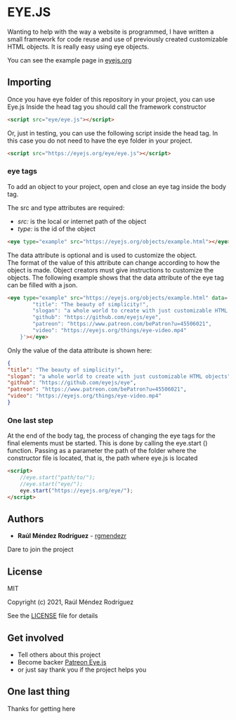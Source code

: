 # EYE.JS

Wanting to help with the way a website is programmed, I have written a small framework for code reuse and use of
previously created customizable HTML objects. It is really easy using eye objects.

You can see the example page in [eyejs.org](https://eyejs.org)


## Importing

Once you have eye folder of this repository in your project, you can use Eye.js 
Inside the head tag you should call the framework constructor

```HTML
<script src="eye/eye.js"></script>
```

Or, just in testing, you can use the following script inside the head tag. 
In this case you do not need to have the eye folder in your project.

```HTML
<script src="https://eyejs.org/eye/eye.js"></script>
```


### eye tags

To add an object to your project, open and close an eye tag inside the body tag.

The src and type attributes are required:
* *src:* is the local or internet path of the object
* *type:* is the id of the object


```HTML
<eye type="example" src="https://eyejs.org/objects/example.html"></eye>
```

The data attribute is optional and is used to customize the object. <br>
The format of the value of this attribute can change according to how the object is made.
Object creators must give instructions to customize the objects.
The following example shows that the data attribute of the eye tag can be filled with a json.

```HTML
<eye type="example" src="https://eyejs.org/objects/example.html" data='{
        "title": "The beauty of simplicity!",
        "slogan": "a whole world to create with just customizable HTML objects",
        "github": "https://github.com/eyejs/eye",
        "patreon": "https://www.patreon.com/bePatron?u=45506021",
        "video": "https://eyejs.org/things/eye-video.mp4"
    }'></eye>
```

Only the value of the data attribute is shown here:

```JSON
{
"title": "The beauty of simplicity!",
"slogan": "a whole world to create with just customizable HTML objects",
"github": "https://github.com/eyejs/eye",
"patreon": "https://www.patreon.com/bePatron?u=45506021",
"video": "https://eyejs.org/things/eye-video.mp4"
}
```


### One last step

At the end of the body tag, the process of changing the eye tags for the final elements must be started.
This is done by calling the eye.start () function.
Passing as a parameter the path of the folder where the constructor file is located, that is, the path where eye.js is located

```HTML
<script>
    //eye.start("path/to/");
    //eye.start("eye/");
    eye.start("https://eyejs.org/eye/");
</script>
```


## Authors

* **Raúl Méndez Rodríguez** - [rgmendezr](https://github.com/rgmendezr)

Dare to join the project


## License

MIT

Copyright (c) 2021, Raúl Méndez Rodríguez

See the [LICENSE](LICENSE) file for details

## Get involved

* Tell others about this project
* Become backer [Patreon Eye.js](https://www.patreon.com/bePatron?u=45506021)
* or just say thank you if the project helps you

## One last thing

Thanks for getting here
